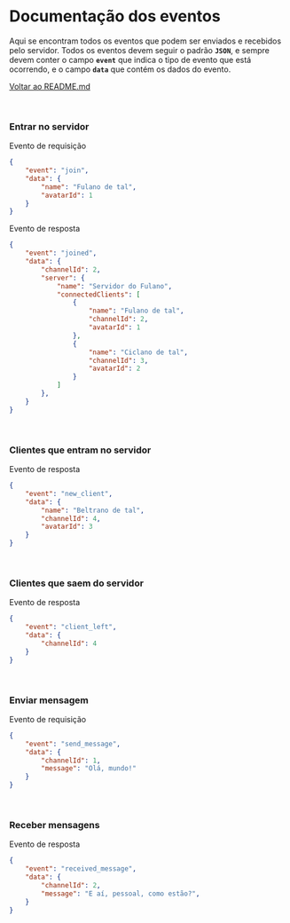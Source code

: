 # Documentação dos eventos

Aqui se encontram todos os eventos que podem ser enviados e recebidos pelo servidor. Todos os eventos devem seguir o padrão **`JSON`**, e sempre devem conter o campo **`event`** que indica o tipo de evento que está ocorrendo, e o campo **`data`** que contém os dados do evento.

[Voltar ao README.md](../README.md)

</br>

### Entrar no servidor
Evento de requisição
```JSON
{
    "event": "join",
    "data": {
        "name": "Fulano de tal",
        "avatarId": 1
    }
}
```

Evento de resposta
```JSON
{
    "event": "joined",
    "data": {
        "channelId": 2,
        "server": {
            "name": "Servidor do Fulano",
            "connectedClients": [
                {
                    "name": "Fulano de tal",
                    "channelId": 2,
                    "avatarId": 1
                },
                {
                    "name": "Ciclano de tal",
                    "channelId": 3,
                    "avatarId": 2
                }
            ]
        },
    }
}
```

</br>

### Clientes que entram no servidor

Evento de resposta
```JSON
{
    "event": "new_client",
    "data": {
        "name": "Beltrano de tal",
        "channelId": 4,
        "avatarId": 3
    }
}
```

</br>

### Clientes que saem do servidor

Evento de resposta
```JSON
{
    "event": "client_left",
    "data": {
        "channelId": 4
    }
}
```

</br>

### Enviar mensagem

Evento de requisição
```JSON
{
    "event": "send_message",
    "data": {
        "channelId": 1,
        "message": "Olá, mundo!"
    }
}
```

</br>

### Receber mensagens

Evento de resposta
```JSON
{
    "event": "received_message",
    "data": {
        "channelId": 2,
        "message": "E aí, pessoal, como estão?",
    }
}
```	

### 